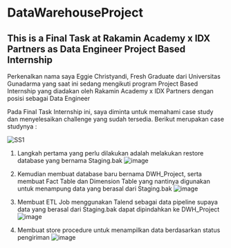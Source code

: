 # DataWarehouseProject
## This is a Final Task at Rakamin Academy x IDX Partners as Data Engineer Project Based Internship

Perkenalkan nama saya Eggie Christyandi, Fresh Graduate dari Universitas Gunadarma yang saat ini sedang mengikuti program Project Based Internship yang diadakan oleh Rakamin Academy x IDX Partners dengan posisi sebagai Data Engineer

Pada Final Task Internship ini, saya diminta untuk memahami case study dan menyelesaikan challenge yang sudah tersedia.
Berikut merupakan case studynya :

![SS1](https://github.com/Eggiech11/DataWarehouseProject/assets/109166302/c61a06ce-ea54-495c-bf28-c9f004d42a88)




1. Langkah pertama yang perlu dilakukan adalah melakukan restore database yang bernama Staging.bak
   ![image](https://github.com/Eggiech11/DataWarehouseProject/assets/109166302/86f78c55-aa12-44f3-b8be-fd2b0e5624d7)

2. Kemudian membuat database baru bernama DWH_Project, serta membuat Fact Table dan Dimension Table yang nantinya digunakan untuk menampung data yang berasal dari Staging.bak
  ![image](https://github.com/Eggiech11/DataWarehouseProject/assets/109166302/d23ad5b1-4009-4a87-808c-6ef1c066a16b)

3. Membuat ETL Job menggunakan Talend sebagai data pipeline supaya data yang berasal dari Staging.bak dapat dipindahkan ke DWH_Project
   ![image](https://github.com/Eggiech11/DataWarehouseProject/assets/109166302/2f13a0a3-0224-4e01-a8ec-b53d7073e472)

4. Membuat store procedure untuk menampilkan data berdasarkan status pengiriman
   ![image](https://github.com/Eggiech11/DataWarehouseProject/assets/109166302/c3e7e7f3-1121-4fb2-9f98-f12d47c92ee9)


